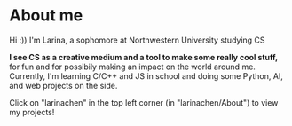 # About me
Hi :)) I'm Larina, a sophomore at Northwestern University studying CS

**I see CS as a creative medium and a tool to make some really cool stuff,** for fun and for possibily making an impact on the world around me. Currently, I'm learning C/C++ and JS in school and doing some Python, AI, and web projects on the side.

Click on "larinachen" in the top left corner (in "larinachen/About") to view my projects!

